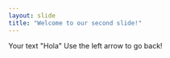 ```yaml
---
layout: slide
title: "Welcome to our second slide!"
---
```

Your text "Hola"
Use the left arrow to go back!

